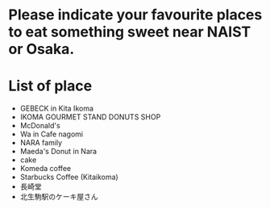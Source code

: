 # Please indicate your favourite places to eat something sweet near NAIST or Osaka.

# List of place
- GEBECK in Kita Ikoma
- IKOMA GOURMET STAND DONUTS SHOP
- McDonald's
- Wa in Cafe nagomi
- NARA family
- Maeda's Donut in Nara
- cake
- Komeda coffee
- Starbucks Coffee (Kitaikoma)
- 長崎堂
- 北生駒駅のケーキ屋さん

